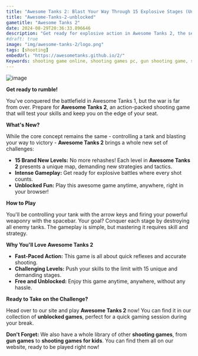 ```yaml
---
title: "Awesome Tanks 2: Blast Your Way Through 15 Explosive Stages (Unblocked!)"
title: "Awesome-Tanks-2-unblocked"
gametitle: "Awesome Tanks 2"
date: 2024-08-29T20:36:33.896646
description: "Get ready for explosive action in Awesome Tanks 2, the sequel to the popular tank battle game! Blast your way through 15 challenging levels with unique maps and intense gameplay. Play now, unblocked and free!"
#draft: true
image: "img/awesome-tanks-2/logo.png"
tags: [shooting]
embedUrl: "https://awesometanks.github.io/2/"
Keywords: shooting game online, shooting games pc, gun shooting game, shooting games download, gun games, shooting games for kids, shooting games io, shooting games for android, awesome tanks 2 unblocked, awesome tanks 3, awesome tanks 2 download, awesome tanks 1, awesome tanks 4, awesome tanks 2 hacked, awesome tanks 5, awesome tanks 3 unblocked
---
```


![image](https://github.com/user-attachments/assets/da62489c-788e-46a9-90ea-08750e1631da)

**Get ready to rumble!**

You've conquered the battlefield in Awesome Tanks 1, but the war is far from over.  Prepare for **Awesome Tanks 2**, an action-packed shooting game that will test your skills and keep you on the edge of your seat. 

**What's New?**

While the core concept remains the same - controlling a tank and blasting your way to victory - **Awesome Tanks 2** brings a whole new set of challenges:

* **15 Brand New Levels:**  No more rehashes! Each level in **Awesome Tanks 2** presents a unique map, demanding new strategies and tactics.
* **Intense Gameplay:**  Get ready for explosive battles where every shot counts. 
* **Unblocked Fun:**  Play this awesome game anytime, anywhere, right in your browser!

**How to Play**

You'll be controlling your tank with the arrow keys and firing your powerful weaponry with the spacebar. Your goal? Conquer each stage by destroying all enemy tanks. The gameplay is simple, but mastering it requires skill and strategy.  

**Why You'll Love Awesome Tanks 2**

* **Fast-Paced Action:**  This game is all about quick reflexes and accurate shooting.
* **Challenging Levels:**  Push your skills to the limit with 15 unique and demanding stages.
* **Free and Unblocked:**  Enjoy this game anytime, anywhere, without any hassle. 

**Ready to Take on the Challenge?** 

Head over to our site and play **Awesome Tanks 2** now! You can find it in our collection of **unblocked games**, perfect for a quick gaming session during your break.  

**Don't Forget:** We also have a whole library of other **shooting games**, from **gun games** to **shooting games for kids**.  You can find them all on our website, ready to be played right now!

